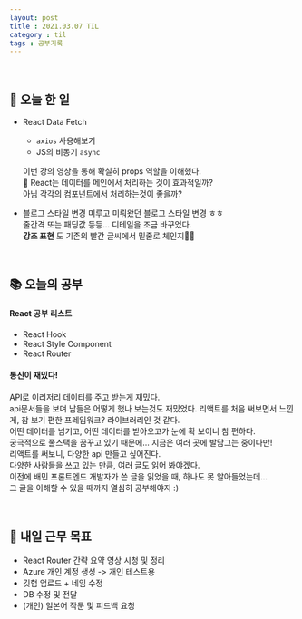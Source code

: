 ```yaml
---
layout: post
title : 2021.03.07 TIL
category : til
tags : 공부기록
---
```


<br/>

## 🚀 오늘 한 일
- React Data Fetch
  - `axios` 사용해보기    
  - JS의 비동기 `async`    

  이번 강의 영상을 통해 확실히 props 역할을 이해했다.   
  🤔 React는 데이터를 메인에서 처리하는 것이 효과적일까?    
  아님 각각의 컴포넌트에서 처리하는것이 좋을까?   
- 블로그 스타일 변경
  미루고 미뤄왔던 블로그 스타일 변경 ㅎㅎ   
  줄간격 또는 패딩값 등등... 디테일을 조금 바꾸었다.   
  **강조 표현** 도 기존의 빨간 글씨에서 밑줄로 체인지👊🏻 

<br/>

## 📚 오늘의 공부
#### React 공부 리스트
- React Hook
- React Style Component
- React Router

#### 통신이 재밌다!
API로 이리저리 데이터를 주고 받는게 재밌다.    
api문서들을 보며 남들은 어떻게 했나 보는것도 재밌었다.
리액트를 처음 써보면서 느낀 게, 참 보기 편한 프레임워크? 라이브러리인 것 같다.   
어떤 데이터를 넘기고, 어떤 데이터를 받아오고가 눈에 확 보이니 참 편하다.   
궁극적으로 풀스택을 꿈꾸고 있기 때문에... 지금은 여러 곳에 발담그는 중이다만!   
리액트를 써보니, 다양한 api 만들고 싶어진다.   
다양한 사람들을 쓰고 있는 만큼, 여러 글도 읽어 봐야겠다.   
이전에 배민 프론트엔드 개발자가 쓴 글을 읽었을 때, 하나도 못 알아들었는데...   
그 글을 이해할 수 있을 때까지 열심히 공부해야지 :)
    
<br/>   

## 🧭 내일 근무 목표
- React Router 간략 요약 영상 시청 및 정리
- Azure 개인 계정 생성 -> 개인 테스트용
- 깃헙 업로드 + 네임 수정
- DB 수정 및 전달
- (개인) 일본어 작문 및 피드백 요청
   


